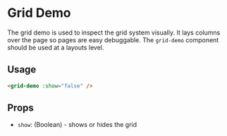 # Grid Demo

The grid demo is used to inspect the grid system visually. It lays columns over
the page so pages are easy debuggable. The `grid-demo` component should be used
at a layouts level.

## Usage

```html
<grid-demo :show="false" />
```

## Props

* `show`: (Boolean) - shows or hides the grid
